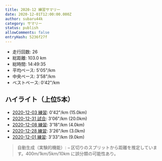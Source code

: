 ```yaml
---
title: 2020-12 練習サマリー
date: 2020-12-01T12:00:00.000Z
author: subaru44k
category: サマリー
status: publish
allowComments: false
entryHash: 5236f27f
---
```

- 走行回数: 26
- 総距離: 103.0 km
- 総時間: 14:49:35
- 平均ペース: 5'05"/km
- 中央ペース: 3'58"/km
- ベストペース: 0'42"/km

## ハイライト（上位5本）
- [2020-12-03 練習](/2020-12-03-fc208d3487b3751fc6e230ac1c805742/): 0'42"/km (15.0km)
- [2020-12-31 試合](/2020-12-31-c6a680f6b6d53ce1436e093e73bb5d0d/): 3'06"/km (20.0km)
- [2020-12-08 練習](/2020-12-08-6fc6f24de54fc497c1ad43ce1e5bdf2a/): 3'18"/km (4.0km)
- [2020-12-28 練習](/2020-12-28-edf7232581363447865a04980376ae18/): 3'26"/km (3.0km)
- [2020-12-01 練習](/2020-12-01-cbf5e2609e568603fedf02270071b67c/): 3'33"/km (9.0km)

> 自動生成（実験的機能）: `→` 区切りのスプリットから距離を推定しています。400m/1km/5km/10km に誤分類の可能性あり。
